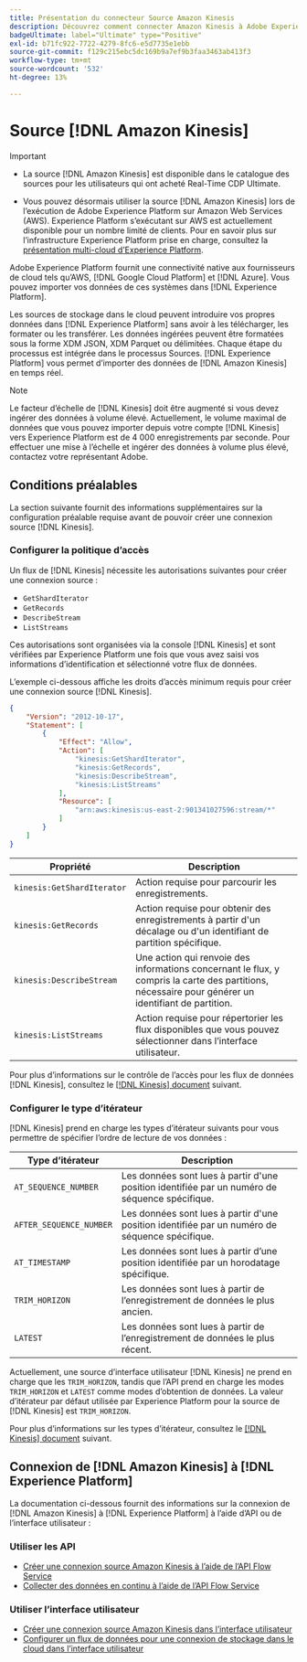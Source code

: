 ```yaml
---
title: Présentation du connecteur Source Amazon Kinesis
description: Découvrez comment connecter Amazon Kinesis à Adobe Experience Platform à l’aide d’API ou de l’interface utilisateur.
badgeUltimate: label="Ultimate" type="Positive"
exl-id: b71fc922-7722-4279-8fc6-e5d7735e1ebb
source-git-commit: f129c215ebc5dc169b9a7ef9b3faa3463ab413f3
workflow-type: tm+mt
source-wordcount: '532'
ht-degree: 13%

---
```


# Source [!DNL Amazon Kinesis]

>[!IMPORTANT]
>
>- La source [!DNL Amazon Kinesis] est disponible dans le catalogue des sources pour les utilisateurs qui ont acheté Real-Time CDP Ultimate.
>
>- Vous pouvez désormais utiliser la source [!DNL Amazon Kinesis] lors de l’exécution de Adobe Experience Platform sur Amazon Web Services (AWS). Experience Platform s’exécutant sur AWS est actuellement disponible pour un nombre limité de clients. Pour en savoir plus sur l’infrastructure Experience Platform prise en charge, consultez la [présentation multi-cloud d’Experience Platform](../../../landing/multi-cloud.md).


Adobe Experience Platform fournit une connectivité native aux fournisseurs de cloud tels qu’AWS, [!DNL Google Cloud Platform] et [!DNL Azure]. Vous pouvez importer vos données de ces systèmes dans [!DNL Experience Platform].

Les sources de stockage dans le cloud peuvent introduire vos propres données dans [!DNL Experience Platform] sans avoir à les télécharger, les formater ou les transférer. Les données ingérées peuvent être formatées sous la forme XDM JSON, XDM Parquet ou délimitées. Chaque étape du processus est intégrée dans le processus Sources. [!DNL Experience Platform] vous permet d’importer des données de [!DNL Amazon Kinesis] en temps réel.

>[!NOTE]
>
>Le facteur d’échelle de [!DNL Kinesis] doit être augmenté si vous devez ingérer des données à volume élevé. Actuellement, le volume maximal de données que vous pouvez importer depuis votre compte [!DNL Kinesis] vers Experience Platform est de 4 000 enregistrements par seconde. Pour effectuer une mise à l’échelle et ingérer des données à volume plus élevé, contactez votre représentant Adobe.

## Conditions préalables

La section suivante fournit des informations supplémentaires sur la configuration préalable requise avant de pouvoir créer une connexion source [!DNL Kinesis].

### Configurer la politique d’accès

Un flux de [!DNL Kinesis] nécessite les autorisations suivantes pour créer une connexion source :

- `GetShardIterator`
- `GetRecords`
- `DescribeStream`
- `ListStreams`

Ces autorisations sont organisées via la console [!DNL Kinesis] et sont vérifiées par Experience Platform une fois que vous avez saisi vos informations d’identification et sélectionné votre flux de données.

L’exemple ci-dessous affiche les droits d’accès minimum requis pour créer une connexion source [!DNL Kinesis].

```json
{
    "Version": "2012-10-17",
    "Statement": [
        {
            "Effect": "Allow",
            "Action": [
                "kinesis:GetShardIterator",
                "kinesis:GetRecords",
                "kinesis:DescribeStream",
                "kinesis:ListStreams"
            ],
            "Resource": [
                "arn:aws:kinesis:us-east-2:901341027596:stream/*"
            ]
        }
    ]
}
```

| Propriété | Description |
| -------- | ----------- |
| `kinesis:GetShardIterator` | Action requise pour parcourir les enregistrements. |
| `kinesis:GetRecords` | Action requise pour obtenir des enregistrements à partir d&#39;un décalage ou d&#39;un identifiant de partition spécifique. |
| `kinesis:DescribeStream` | Une action qui renvoie des informations concernant le flux, y compris la carte des partitions, nécessaire pour générer un identifiant de partition. |
| `kinesis:ListStreams` | Action requise pour répertorier les flux disponibles que vous pouvez sélectionner dans l’interface utilisateur. |

Pour plus d’informations sur le contrôle de l’accès pour les flux de données [!DNL Kinesis], consultez le [[!DNL Kinesis] document](https://docs.aws.amazon.com/streams/latest/dev/controlling-access.html) suivant.

### Configurer le type d’itérateur

[!DNL Kinesis] prend en charge les types d’itérateur suivants pour vous permettre de spécifier l’ordre de lecture de vos données :

| Type d’itérateur | Description |
| ------------- | ----------- |
| `AT_SEQUENCE_NUMBER` | Les données sont lues à partir d&#39;une position identifiée par un numéro de séquence spécifique. |
| `AFTER_SEQUENCE_NUMBER` | Les données sont lues à partir d&#39;une position identifiée par un numéro de séquence spécifique. |
| `AT_TIMESTAMP` | Les données sont lues à partir d’une position identifiée par un horodatage spécifique. |
| `TRIM_HORIZON` | Les données sont lues à partir de l’enregistrement de données le plus ancien. |
| `LATEST` | Les données sont lues à partir de l’enregistrement de données le plus récent. |

Actuellement, une source d’interface utilisateur [!DNL Kinesis] ne prend en charge que les `TRIM_HORIZON`, tandis que l’API prend en charge les modes `TRIM_HORIZON` et `LATEST` comme modes d’obtention de données. La valeur d’itérateur par défaut utilisée par Experience Platform pour la source de [!DNL Kinesis] est `TRIM_HORIZON`.

Pour plus d’informations sur les types d’itérateur, consultez le [[!DNL Kinesis] document](https://docs.aws.amazon.com/kinesis/latest/APIReference/API_GetShardIterator.html#API_GetShardIterator_RequestSyntax) suivant.

## Connexion de [!DNL Amazon Kinesis] à [!DNL Experience Platform]

La documentation ci-dessous fournit des informations sur la connexion de [!DNL Amazon Kinesis] à [!DNL Experience Platform] à l’aide d’API ou de l’interface utilisateur :

### Utiliser les API

- [Créer une connexion source Amazon Kinesis à l’aide de l’API Flow Service](../../tutorials/api/create/cloud-storage/kinesis.md)
- [Collecter des données en continu à l’aide de l’API Flow Service](../../tutorials/api/collect/streaming.md)

### Utiliser l’interface utilisateur

- [Créer une connexion source Amazon Kinesis dans l’interface utilisateur](../../tutorials/ui/create/cloud-storage/kinesis.md)
- [Configurer un flux de données pour une connexion de stockage dans le cloud dans l’interface utilisateur](../../tutorials/ui/dataflow/streaming/cloud-storage-streaming.md)
